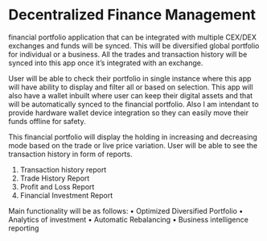 # Decentralized Finance Management
financial portfolio application that can be integrated with multiple CEX/DEX exchanges and funds will be synced. This will be diversified global portfolio for individual or a business. All the trades and transaction history will be synced into this app once it’s integrated with an exchange. 

User will be able to check their portfolio in single instance where this app will have ability to display and filter all or based on selection. This app will also have a wallet inbuilt where user can keep their digital assets and that will be automatically synced to the financial portfolio. Also I am intendant to provide hardware wallet device integration so they can easily move their funds offline for safety.

This financial portfolio will display the holding in increasing and decreasing mode based on the trade or live price variation.
User will be able to see the transaction history in form of reports.

1. Transaction history report
2. Trade History Report
3. Profit and Loss Report
4. Financial Investment Report

Main functionality will be as follows:
•	Optimized Diversified Portfolio
•	Analytics of investment 
•	Automatic Rebalancing
•	Business intelligence reporting

